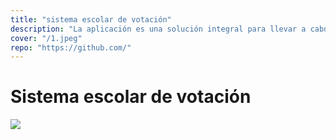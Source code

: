 ```yaml
---
title: "sistema escolar de votación"
description: "La aplicación es una solución integral para llevar a cabo elecciones escolares implementada con Next.js para el frontend y Nest.js para el backend, utilizando una API."
cover: "/1.jpeg"
repo: "https://github.com/"
---
```


# Sistema escolar de votación

![](/_thumbnails/system-voting.webp)
